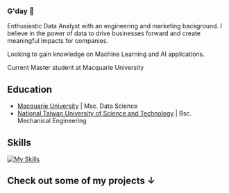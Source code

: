 ### G'day 👋

Enthusiastic Data Analyst with an engineering and marketing background. I believe in the power of data to drive businesses forward and create meaningful impacts for companies.

Looking to gain knowledge on Machine Learning and AI applications.

Current Master student at Macquarie University

## Education
- <a href="https://www.mq.edu.au" target="_blank">Macquarie University</a> | Msc. Data Science
- <a href="https://www.ntust.edu.tw" target="_blank">National Taiwan University of Science and Technology</a> | Bsc. Mechanical Engineering

## Skills
[![My Skills](https://skillicons.dev/icons?i=python,sklearn,tensorflow,r,mysql,vscode,mongodb,github&theme=light)](https://skillicons.dev)

## Check out some of my projects &#8595;
